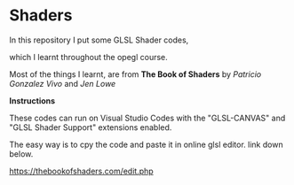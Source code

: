 # Shaders
 In this repository I put some GLSL Shader codes,
 
 which I learnt throughout the opegl course.

Most of the things I learnt, are from <b>The Book of Shaders</b> by <i>Patricio Gonzalez Vivo</i> and <i>Jen Lowe </i>


<b>Instructions</b>

These codes can run on Visual Studio Codes with the "GLSL-CANVAS" and "GLSL Shader Support" extensions enabled.

The easy way is to cpy the code and paste it in online glsl editor. link down below.

https://thebookofshaders.com/edit.php
